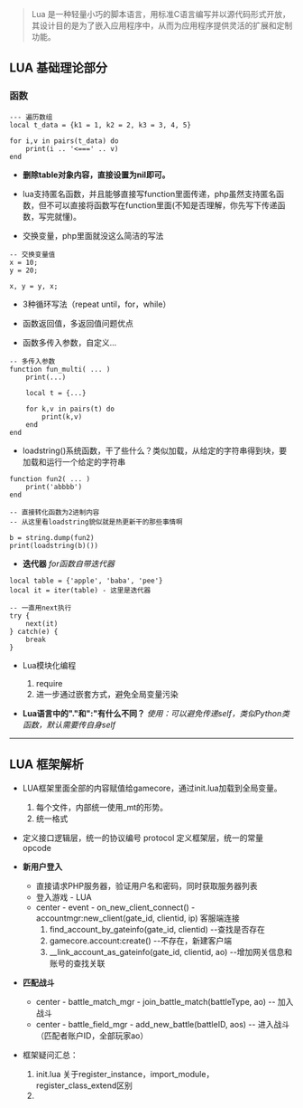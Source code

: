 
> Lua 是一种轻量小巧的脚本语言，用标准C语言编写并以源代码形式开放， 其设计目的是为了嵌入应用程序中，从而为应用程序提供灵活的扩展和定制功能。


## LUA 基础理论部分

### 函数
```
--- 遍历数组
local t_data = {k1 = 1, k2 = 2, k3 = 3, 4, 5}

for i,v in pairs(t_data) do
    print(i .. '<===' .. v)
end
```

* **删除table对象内容，直接设置为nil即可。**

* lua支持匿名函数，并且能够直接写function里面传递，php虽然支持匿名函数，但不可以直接将函数写在function里面(不知是否理解，你先写下传递函数，写完就懂)。

* 交换变量，php里面就没这么简洁的写法
```
-- 交换变量值
x = 10;
y = 20;

x, y = y, x;
```

* 3种循环写法（repeat until，for，while）

* 函数返回值，多返回值问题优点

* 函数多传入参数，自定义...
```
-- 多传入参数
function fun_multi( ... )
    print(...)
    
    local t = {...}

    for k,v in pairs(t) do
        print(k,v)
    end
end
```

* loadstring()系统函数，干了些什么？类似加载，从给定的字符串得到块，要加载和运行一个给定的字符串
```
function fun2( ... )
    print('abbbb')
end

-- 直接转化函数为2进制内容
-- 从这里看loadstring貌似就是热更新干的那些事情啊

b = string.dump(fun2)
print(loadstring(b)())
```

* **迭代器** *for函数自带迭代器*
```
local table = {'apple', 'baba', 'pee'}
local it = iter(table) - 这里是迭代器

-- 一直用next执行
try {
    next(it)
} catch(e) {
    break
}
```

* Lua模块化编程
    1. require
    2. 进一步通过嵌套方式，避免全局变量污染

* **Lua语言中的"."和":"有什么不同？** *使用：可以避免传递self，类似Python类函数，默认需要传自身self*


***

## LUA 框架解析

* LUA框架里面全部的内容赋值给gamecore，通过init.lua加载到全局变量。
    1. 每个文件，内部统一使用_mt的形势。
    2. 统一格式

* 定义接口逻辑层，统一的协议编号 protocol
   定义框架层，统一的常量 opcode

* **新用户登入**
    * 直接请求PHP服务器，验证用户名和密码，同时获取服务器列表
    * 登入游戏 - LUA
    * center - event - on_new_client_connect() - accountmgr:new_client(gate_id, clientid, ip) 客服端连接
        1. find_account_by_gateinfo(gate_id, clientid) --查找是否存在
        2. gamecore.account:create() --不存在，新建客户端
        3. __link_account_as_gateinfo(gate_id, clientid, ao) --增加网关信息和账号的查找关联

* **匹配战斗**
    * center - battle_match_mgr - join_battle_match(battleType, ao)   -- 加入战斗
    * center - battle_field_mgr - add_new_battle(battleID, aos) -- 进入战斗（匹配者账户ID，全部玩家ao）
    

* 框架疑问汇总：
  1. init.lua 关于register_instance，import_module，register_class_extend区别
  2. 